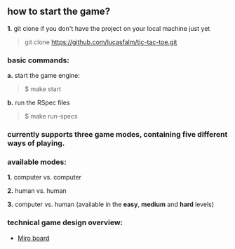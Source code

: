 ## how to start the game?

**1.** git clone if you don't have the project on your local machine just yet
> git clone https://github.com/lucasfalm/tic-tac-toe.git

### basic commands:

**a.** start the game engine:
> $ make start

**b.** run the RSpec files
> $ make run-specs

### currently supports three game modes, containing five different ways of playing.
### available modes:
**1.** computer vs. computer

**2.** human vs. human

**3.** computer vs. human (available in the **easy**, **medium** and **hard** levels)

### technical game design overview:
- [Miro board](https://miro.com/app/board/uXjVMjIh4Qw=/?share_link_id=708384462447)
